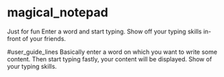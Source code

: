 # magical_notepad
Just for fun
Enter a word and start typing. Show off your typing skills in-front of your friends.


#user_guide_lines
Basically enter a word on which you want to write some content.
Then start typing fastly, your content will be displayed.
Show of your typing skills.
